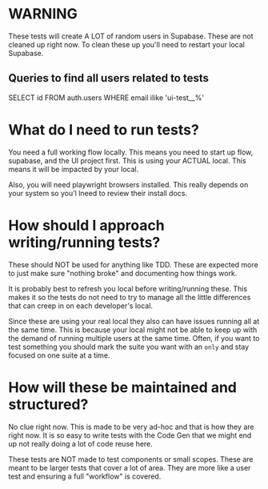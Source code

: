 # WARNING

These tests will create A LOT of random users in Supabase. These are not cleaned up right now. To clean these up you'll need to restart your local Supabase.

## Queries to find all users related to tests

SELECT id
FROM auth.users
WHERE email ilike 'ui-test\_\_%'

# What do I need to run tests?

You need a full working flow locally. This means you need to start up flow, supabase, and the UI project first. This is using your ACTUAL local. This means it will be impacted by your local.

Also, you will need playwright browsers installed. This really depends on your system so you'l lneed to review their install docs.

# How should I approach writing/running tests?

These should NOT be used for anything like TDD. These are expected more to just make sure "nothing broke" and documenting how things work.

It is probably best to refresh you local before writing/running these. This makes it so the tests do not need to try to manage all the little differences that can creep in on each developer's local.

Since these are using your real local they also can have issues running all at the same time. This is because your local might not be able to keep up with the demand of running multiple users at the same time. Often, if you want to test something you should mark the suite you want with an `only` and stay focused on one suite at a time.

# How will these be maintained and structured?

No clue right now. This is made to be very ad-hoc and that is how they are right now. It is so easy to write tests with the Code Gen that we might end up not really doing a lot of code reuse here.

These tests are NOT made to test components or small scopes. These are meant to be larger tests that cover a lot of area. They are more like a user test and ensuring a full "workflow" is covered.
